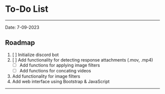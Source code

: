 # To-Do List #
--------------

Date: 7-09-2023

## Roadmap


1. [ ] Initialize discord bot 
2. [ ] Add functionality for detecting response attachments (.mov, .mp4)
    - [ ] Add functions for applying image filters
    - [ ] Add functions for concating videos

3. Add functionality for image filters
5. Add web interface using Bootstrap & JavaScript
--------------
